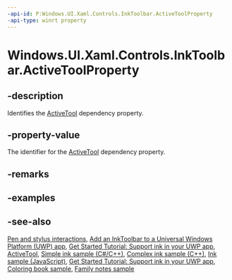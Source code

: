 ```yaml
---
-api-id: P:Windows.UI.Xaml.Controls.InkToolbar.ActiveToolProperty
-api-type: winrt property
---
```


<!-- Property syntax
public Windows.UI.Xaml.DependencyProperty ActiveToolProperty { get; }
-->

# Windows.UI.Xaml.Controls.InkToolbar.ActiveToolProperty

## -description
Identifies the [ActiveTool](inktoolbar_activetool.md) dependency property.

## -property-value
The identifier for the [ActiveTool](inktoolbar_activetool.md) dependency property.

## -remarks

## -examples

## -see-also
[Pen and stylus interactions](https://docs.microsoft.com/windows/uwp/input-and-devices/pen-and-stylus-interactions), [Add an InkToolbar to a Universal Windows Platform (UWP) app](https://docs.microsoft.com/windows/uwp/input-and-devices/ink-toolbar), [Get Started Tutorial: Support ink in your UWP app](https://docs.microsoft.com/windows/uwp/get-started/ink-walkthrough), [ActiveTool](https://docs.microsoft.com/uwp/api/windows.ui.xaml.controls.inktoolbar.ActiveTool), [Simple ink sample (C#/C++)](https://github.com/Microsoft/Windows-universal-samples/tree/master/Samples/SimpleInk), [Complex ink sample (C++)](https://go.microsoft.com/fwlink/p/?LinkID=620314), [Ink sample (JavaScript)](https://go.microsoft.com/fwlink/p/?LinkID=620308), [Get Started Tutorial: Support ink in your UWP app](https://aka.ms/appsample-ink), [Coloring book sample](https://aka.ms/cpubsample-coloringbook), [Family notes sample](https://aka.ms/cpubsample-familynotessample)
